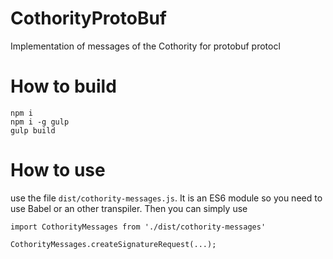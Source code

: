 # CothorityProtoBuf
Implementation of messages of the Cothority for protobuf protocl

# How to build #

```
npm i
npm i -g gulp
gulp build
```

# How to use #

use the file `dist/cothority-messages.js`. It is an ES6 module so you need to use Babel or an other transpiler. Then
you can simply use
```
import CothorityMessages from './dist/cothority-messages'

CothorityMessages.createSignatureRequest(...);
```